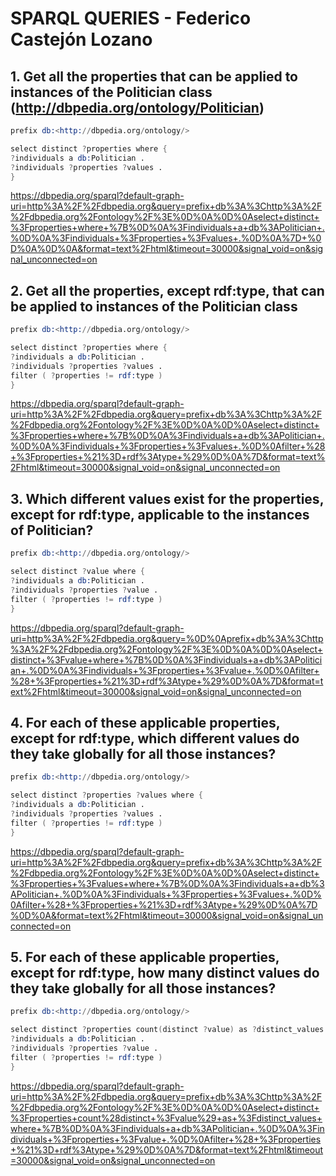 # SPARQL QUERIES - Federico Castejón Lozano
## 1. Get all the properties that can be applied to instances of the Politician class (<http://dbpedia.org/ontology/Politician>)

```s
prefix db:<http://dbpedia.org/ontology/>

select distinct ?properties where {
?individuals a db:Politician .
?individuals ?properties ?values .
} 
```

https://dbpedia.org/sparql?default-graph-uri=http%3A%2F%2Fdbpedia.org&query=prefix+db%3A%3Chttp%3A%2F%2Fdbpedia.org%2Fontology%2F%3E%0D%0A%0D%0Aselect+distinct+%3Fproperties+where+%7B%0D%0A%3Findividuals+a+db%3APolitician+.%0D%0A%3Findividuals+%3Fproperties+%3Fvalues+.%0D%0A%7D+%0D%0A%0D%0A&format=text%2Fhtml&timeout=30000&signal_void=on&signal_unconnected=on

## 2. Get all the properties, except rdf:type, that can be applied to instances of the Politician class

```s
prefix db:<http://dbpedia.org/ontology/>

select distinct ?properties where {
?individuals a db:Politician .
?individuals ?properties ?values .
filter ( ?properties != rdf:type )
}
```

https://dbpedia.org/sparql?default-graph-uri=http%3A%2F%2Fdbpedia.org&query=prefix+db%3A%3Chttp%3A%2F%2Fdbpedia.org%2Fontology%2F%3E%0D%0A%0D%0Aselect+distinct+%3Fproperties+where+%7B%0D%0A%3Findividuals+a+db%3APolitician+.%0D%0A%3Findividuals+%3Fproperties+%3Fvalues+.%0D%0Afilter+%28+%3Fproperties+%21%3D+rdf%3Atype+%29%0D%0A%7D&format=text%2Fhtml&timeout=30000&signal_void=on&signal_unconnected=on

## 3. Which different values exist for the properties, except for rdf:type, applicable to the instances of Politician?

```s
prefix db:<http://dbpedia.org/ontology/>

select distinct ?value where {
?individuals a db:Politician .
?individuals ?properties ?value .
filter ( ?properties != rdf:type )
}
```

https://dbpedia.org/sparql?default-graph-uri=http%3A%2F%2Fdbpedia.org&query=%0D%0Aprefix+db%3A%3Chttp%3A%2F%2Fdbpedia.org%2Fontology%2F%3E%0D%0A%0D%0Aselect+distinct+%3Fvalue+where+%7B%0D%0A%3Findividuals+a+db%3APolitician+.%0D%0A%3Findividuals+%3Fproperties+%3Fvalue+.%0D%0Afilter+%28+%3Fproperties+%21%3D+rdf%3Atype+%29%0D%0A%7D&format=text%2Fhtml&timeout=30000&signal_void=on&signal_unconnected=on

## 4. For each of these applicable properties, except for rdf:type, which different values do they take globally for all those instances?

```s
prefix db:<http://dbpedia.org/ontology/>

select distinct ?properties ?values where {
?individuals a db:Politician .
?individuals ?properties ?values .
filter ( ?properties != rdf:type )
}
```

https://dbpedia.org/sparql?default-graph-uri=http%3A%2F%2Fdbpedia.org&query=prefix+db%3A%3Chttp%3A%2F%2Fdbpedia.org%2Fontology%2F%3E%0D%0A%0D%0Aselect+distinct+%3Fproperties+%3Fvalues+where+%7B%0D%0A%3Findividuals+a+db%3APolitician+.%0D%0A%3Findividuals+%3Fproperties+%3Fvalues+.%0D%0Afilter+%28+%3Fproperties+%21%3D+rdf%3Atype+%29%0D%0A%7D%0D%0A&format=text%2Fhtml&timeout=30000&signal_void=on&signal_unconnected=on


## 5. For each of these applicable properties, except for rdf:type, how many distinct values do they take globally for all those instances?
```s
prefix db:<http://dbpedia.org/ontology/>

select distinct ?properties count(distinct ?value) as ?distinct_values where {
?individuals a db:Politician .
?individuals ?properties ?value .
filter ( ?properties != rdf:type )
}
```
https://dbpedia.org/sparql?default-graph-uri=http%3A%2F%2Fdbpedia.org&query=prefix+db%3A%3Chttp%3A%2F%2Fdbpedia.org%2Fontology%2F%3E%0D%0A%0D%0Aselect+distinct+%3Fproperties+count%28distinct+%3Fvalue%29+as+%3Fdistinct_values+where+%7B%0D%0A%3Findividuals+a+db%3APolitician+.%0D%0A%3Findividuals+%3Fproperties+%3Fvalue+.%0D%0Afilter+%28+%3Fproperties+%21%3D+rdf%3Atype+%29%0D%0A%7D&format=text%2Fhtml&timeout=30000&signal_void=on&signal_unconnected=on
